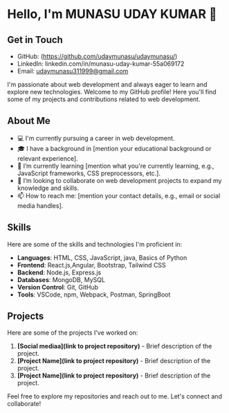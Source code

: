 # Hello, I'm MUNASU UDAY KUMAR 👋

## Get in Touch

- GitHub: (https://github.com/udaymunasu/udaymunasu/)
- LinkedIn: linkedin.com/in/munasu-uday-kumar-55a069172
- Email: udaymunasu311999@gmail.com

I'm passionate about web development and always eager to learn and explore new technologies. Welcome to my GitHub profile! Here you'll find some of my projects and contributions related to web development.

## About Me

- 💻 I'm currently pursuing a career in web development.
- 🎓 I have a background in [mention your educational background or relevant experience].
- 🌱 I’m currently learning [mention what you're currently learning, e.g., JavaScript frameworks, CSS preprocessors, etc.].
- 👯 I’m looking to collaborate on web development projects to expand my knowledge and skills.
- 📫 How to reach me: [mention your contact details, e.g., email or social media handles].

## Skills

Here are some of the skills and technologies I'm proficient in:

- **Languages**: HTML, CSS, JavaScript, java, Basics of Python
- **Frontend**: React.js,Angular, Bootstrap, Tailwind CSS
- **Backend**: Node.js, Express.js
- **Databases**: MongoDB, MySQL
- **Version Control**: Git, GitHub
- **Tools**: VSCode, npm, Webpack, Postman, SpringBoot

## Projects

Here are some of the projects I've worked on:

1. **[Social mediaa](link to project repository)** - Brief description of the project.
2. **[Project Name](link to project repository)** - Brief description of the project.
3. **[Project Name](link to project repository)** - Brief description of the project.


Feel free to explore my repositories and reach out to me. Let's connect and collaborate!


<!---
udaymunasu/udaymunasu is a ✨ special ✨ repository because its `README.md` (this file) appears on your GitHub profile.
You can click the Preview link to take a look at your changes.
--->
